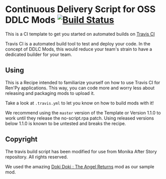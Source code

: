 # Continuous Delivery Script for OSS DDLC Mods [![Build Status](https://travis-ci.org/Sayo-nika/quickstart-oss.svg?branch=master)](https://travis-ci.org/Sayo-nika/quickstart-travis)

This is a CI template to get you started on automated builds on [Travis CI](https://travis-ci.org)

Travis CI is a automated build tool to test and deploy your code. In the concept of DDLC Mods, this would
reduce your team's strain to have a dedicated builder for your team.

## Using

This is a Recipe intended to familiarize yourself on how to use Travis CI for Ren'Py applications. This way, you can code more
and worry less about releasing and packaging mods to upload it.

Take a look at `.travis.yml` to let you know on how to build mods with it!

We recommend using the `master` version of the Template or Version 1.1.0 to work until they release the no-script.rpa patch. Using released versions below 1.1.0 is known to be untested and breaks the recipe.

## Copyright

The travis build script has been modified for use from Monika After Story repository. All rights reserved.

We used the amazing [Doki Doki : The Angel Returns](https://github.com/TheAngelReturns/the-angel-returns) mod as our sample mod. 

